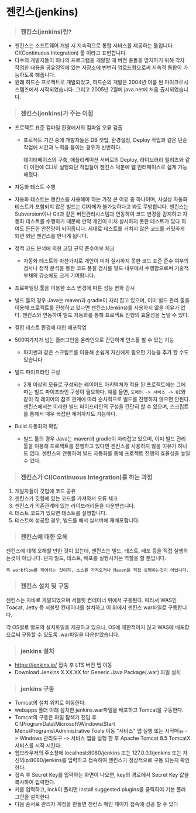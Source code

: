 

# 젠킨스(jenkins)



>  ### 젠킨스(jenkins)란?

*   젠킨스는 소프트웨어 개발 시 지속적으로 통합 서비스를 제공하는 툴입니다. CI(Continuous Integration) 툴 이라고 표현합니다.
*   다수의 개발자들이 하나의 프로그램을 개발할 때 버전 충돌을 방지하기 위해 각자 작업한 내용을 공유영역에 있는 저장소에 빈번히 업로드함으로써 지속적 통합이 가능하도록 해줍니다.
* 원래 허드슨 프로젝트로 개발되었고, 허드슨의 개발은 2004년 여름 썬 마이크로시스템즈에서 시작되었습니다. 그리고 2005년 2월에 java.net에 처음 출시되었습니다.



> ### 젠킨스(jenkins)가 주는 이점

* 프로젝트 표준 컴파일 환경에서의 컴파일 오류 검출

  * 프로젝트 기간 중에 개발자들은 DB 셋업, 환경설정, Deploy 작업과 같은 단순 작업에 시간과 노력을 들이는 경우가 빈번하다.

    데이터베이스의 구축, 애플리케이션 서버로의 Deploy, 라이브러리 릴리즈와 같이 이전에 CLI로 실행되던 작업들이 젠킨스 덕분에 웹 인터페이스로 쉽게 가능해졌다.

* 자동화 테스트 수행
  
*   자동화 테스트는 젠킨스를 사용해야 하는 가장 큰 이유 중 하나이며, 사실상 자동화 테스트가 포함되지 않은 빌드는 CI자체가 불가능하다고 봐도 무방합니다. 젠킨스는 Subversion이나 Git과 같은 버전관리시스템과 연동하여 코드 변경을 감지하고 자동화 테스트를 수행하기 때문에 만약 개인이 미처 실시하지 못한 테스트가 있다 하여도 든든한 안전망이 되어줍니다. 제대로 테스트를 거치지 않은 코드를 커밋하게 되면 화난 젠킨스를 만나게 됩니다.
  
* 정적 코드 분석에 의한 코딩 규약 준수여부 체크

  *   자동화 테스트와 마찬가지로 개인이 미처 실시하지 못한 코드 표준 준수 여부의 검사나 정적 분석을 통한 코드 품질 검사를 빌드 내부에서 수행함으로써 기술적 부채의 감소에도 크게 기여합니다.

    

* 프로파일링 툴을 이용한 소스 변경에 따른 성능 변화 감시
  
* 빌드 툴의 경우 Java는 maven과 gradle이 자리 잡고 있으며, 이미 빌드 관리 툴을 이용해 프로젝트를 진행하고 있다면 젠킨스(Jenkins)를 사용하지 않을 이유가 없다. 젠킨스와 연동하여 빌드 자동화를 통해 프로젝트 진행의 효율성을 높일 수 있다.
  
* 결합 테스트 환경에 대한 배포작업
* 500여가지가 넘는 플러그인을 온라인으로 간단하게 인스톨 할 수 있는 기능
  
  *   파이썬과 같은 스크립트를 이용해 손쉽게 자신에게 필요한 기능을 추가 할 수도 있습니다.
* 빌드 파이프라인 구성
  
  *   2개 이상의 모듈로 구성되는 레이어드 아키텍처가 적용 된 프로젝트에는 그에 따는 빌드 파이프라인 구성이 필요하다. 예를 들면, `도메인 -> 서비스 -> UI`와 같이 각 레이어의 참조 관계에 따라 순차적으로 빌드를 진행하지 않으면 안된다. 젠킨스에서는 이러한 빌드 파이프라인의 구성을 간단히 할 수 있으며, 스크립트를 통해서 매우 복잡한 제어까지도 가능하다.
* Build 자동화의 확립
  
  *   빌드 툴의 경우 Java는 maven과 gradle이 자리잡고 있으며, 이미 빌드 관리 툴을 이용해 프로젝트를 진행하고 있다면 젠킨스를 사용하지 않을 이유가 하나도 없다. 젠킨스와 연동하여 빌드 자동화를 통해 프로젝트 진행의 효율성을 높일 수 있다.



> ### 젠킨스가 CI(Continuous Integration)를 하는 과정

1. 개발자들이 깃헙에 코드 공유 
2. 젠킨스가 깃헙에 있는 코드를 가져와서 오류 체크 
3. 젠킨스가 의존관계에 있는 라이브러리들을 다운받습니다. 
4. 테스트 코드가 있으면 테스트를 실행합니다. 
5. 테스트에 성공할 경우, 빌드를 해서 실서버에 재배포합니다. 



> ### 젠킨스에 대한 오해 

젠킨스에 대해 오해할 만한 것이 있는데, 젠킨스는 빌드, 테스트, 배포 등을 직접 실행하는것이 아닙니다. 단지 빌드, 테스트, 배포를 실행시키는 역할을 할 뿐입니다.

`즉 workflow를 제어하는 것이지, 소스를 가져오거나 Maven을 직접 실행하는것이 아닙니다.`





> ### 젠킨스 설치 및 구동 

젠킨스는 자바로 개발되었으며 서블릿 컨테이너 위에서 구동된다. 따라서 WAS인 Toacat, Jetty 등 서블릿 컨테이너를 설치하고 이 위에서 젠킨스 war파일로 구동합니다.

각 OS별로 별도의 설치파일을 제공하고 있으나, OS에 제한적이지 않고 WAS에 배포함으로써 구동할 수 있도록 .war파일을 다운받았습니다.



> ### jenkins 설치  

- <https://jenkins.io/> 접속 후 LTS 버전 탭 이동
- Download Jenkins X.XX.XX for Generic Java Package(.war) 파일 설치



> ### jenkins 구동

- Tomcat의 설치 위치로 이동한다.
- webapps 폴더 아래 설치한 jenkins.war파일을 배포하고 Tomcat을 구동한다.
- Tomcat의 구동은 파일 탐색기 진입 후 C:\ProgramData\Microsoft\Windows\Start Menu\Programs\Administrative Tools 이동 "서비스" 앱 실행 또는 시작메뉴 -> Windows 관리도구 -> 서비스 앱을 실행 한 후 Apache Tomcat 8.5 TomcatX 서비스를 시작 시킨다.
- 웹브라우저의 주소창에 localhost:8080/jenkins 또는 127.0.0.1/jenkins 또는 자신의ip:8080/jenkins를 입력하고 접속하여 젠킨스가 정상적으로 구동 되는지 확인한다.
- 접속 후 Secret Key를 입력하는 화면이 나오면, key의 경로에서 Secret Key 값을 복사하여 입력한다.
- 키를 입력하고, lock이 풀리면 install suggested plugins를 클릭하여 기본 플러그인을 설치한다.
- 다음 순서로 관리자 계정을 만들면 젠킨스 메인 페이지 접속에 성공 할 수 있다